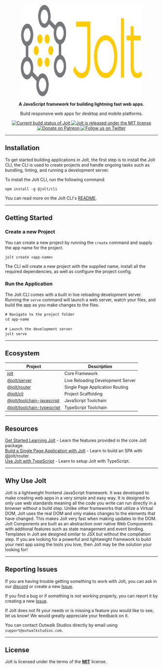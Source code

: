 <div align="center">
    <img src="https://raw.githubusercontent.com/OutwalkStudios/jolt/master/resources/jolt-logo.svg" alt="Jolt" width="400px" height="300px" />
</div>

<div align="center">
    <p><strong>A JavaScript framework for building lightning fast web apps.</strong></p>
    <p>Build responsive web apps for desktop and mobile platforms.</p>
    <a href="#">
        <img src="https://github.com/OutwalkStudios/jolt/workflows/build/badge.svg" alt="Current build status of Jolt">
    </a>
    <a href="https://github.com/OutwalkStudios/jolt/blob/master/LICENSE">
        <img src="https://img.shields.io/badge/license-MIT-blue.svg" alt="Jolt is released under the MIT license">
    </a>
    <a href="https://www.patreon.com/outwalkstudios">
        <img src="https://img.shields.io/badge/patreon-donate-green.svg" alt="Donate on Patreon">
    </a>
    <a href="https://twitter.com/OutwalkStudios">
        <img src="https://img.shields.io/badge/follow-on%20twitter-4AA1EC.svg" alt="Follow us on Twitter">
    </a>
</div>

---

## Installation

To get started building applications in Jolt, the first step is to install the Jolt CLI,
the CLI is used to create projects and handle ongoing tasks such as bundling, linting, and running a development server.

To install the Jolt CLI, run the following command:
```
npm install -g @jolt/cli
```

You can read more on the Jolt CLI's [README](https://github.com/OutwalkStudios/jolt/tree/master/packages/cli#readme).

---

## Getting Started

### Create a new Project

You can create a new project by running the `create` command and supply the app name for the project.
```
jolt create <app-name>
```

The CLI will create a new project with the supplied name, install all the required dependencies, as well as configure the project config.

### Run the Application

The Jolt CLI comes with a built in live reloading development server.
Running the `serve` command will launch a web server, watch your files, and build the app as you make changes to the files.
```
# Navigate to the project folder
cd app-name

# Launch the development server
jolt serve
```

---

## Ecosystem

| Project | Description |
|---------|-------------|
| [jolt](https://www.npmjs.com/package/jolt)      | Core Framework |
| [@jolt/server](https://www.npmjs.com/package/@jolt/server)        | Live Reloading Development Server |
| [@jolt/router](https://www.npmjs.com/package/@jolt/router)      | Single Page Application Routing |
| [@jolt/cli](https://www.npmjs.com/package/@jolt/cli)        | Project Scaffolding |
| [@jolt/toolchain-javascript](https://www.npmjs.com/package/@jolt/toolchain-javascript) | JavaScript Toolchain |
| [@jolt/toolchain-typescript](https://www.npmjs.com/package/@jolt/toolchain-typescript) | TypeScript Toolchain |

---

## Resources

[Get Started Learning Jolt](https://github.com/OutwalkStudios/jolt/tree/master/packages/jolt#readme) - Learn the features provided in the core Jolt package. </br>
[Build a Single Page Application with Jolt](https://github.com/OutwalkStudios/jolt/tree/master/packages/router#readme) - Learn to build an SPA with @jolt/router. </br>
[Use Jolt with TypeScript](https://github.com/OutwalkStudios/jolt/tree/master/packages/toolchain-typescript#readme) - Learn to setup Jolt with TypeScript. </br>

---

## Why Use Jolt

Jolt is a lightweight frontend JavaScript framework. It was developed to make creating web apps in a very simple and easy way. It is designed to only use web standards meaning all the code you write can run directly in a browser without a build step. Unlike other frameworks that utilize a Virtual DOM, Jolt uses the real DOM and only makes changes to the elements that have changed. This makes Jolt very fast when making updates to the DOM. Jolt Components are built as an abstraction over native Web Components with additonal features such as state management and event binding. Templates in Jolt are designed similar to JSX but without the compliation step. If you are looking for a powerful and lightweight framework to build your next app using the tools you love, then Jolt may be the solution your looking for!

---

## Reporting Issues

If you are having trouble getting something to work with Jolt, you can ask in our [discord](https://discord.gg/jMQHZkG) or create a new [Issue](https://github.com/OutwalkStudios/jolt/issues).

If you find a bug or if something is not working properly, you can report it by creating a new [Issue](https://github.com/OutwalkStudios/jolt/issues).

If Jolt does not fit your needs or is missing a feature you would like to see, let us know! We would greatly appreciate your feedback on it.

You can contact Outwalk Studios directly by email using `support@outwalkstudios.com`.

---

## License

Jolt is licensed under the terms of the [**MIT**](https://github.com/OutwalkStudios/jolt/blob/master/LICENSE) license.
